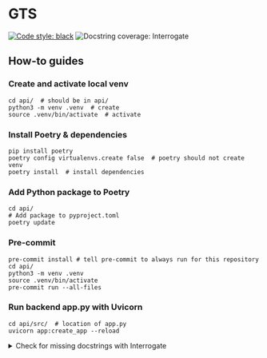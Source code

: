 # GTS

[![Code style: black](https://img.shields.io/badge/code%20style-black-000000.svg)](https://github.com/psf/black)
![Docstring coverage: Interrogate](https://github.com/equinor/gts/blob/main/interrogate_badge.svg)

## How-to guides

### Create and activate local venv

```shell
cd api/  # should be in api/
python3 -m venv .venv  # create
source .venv/bin/activate  # activate
```


### Install Poetry & dependencies

```shell
pip install poetry
poetry config virtualenvs.create false  # poetry should not create venv
poetry install  # install dependencies
```


### Add Python package to Poetry

```shell
cd api/
# Add package to pyproject.toml
poetry update
```


### Pre-commit

```shell
pre-commit install # tell pre-commit to always run for this repository
cd api/
python3 -m venv .venv
source .venv/bin/activate
pre-commit run --all-files
```
### Run backend app.py with Uvicorn

```shell
cd api/src/  # location of app.py
uvicorn app:create_app --reload
```

<details><summary>Check for missing docstrings with Interrogate</summary>

### Check for missing docstrings with Interrogate
```shell
cd api/
interrogate [PATH]

RESULT: PASSED (minimum: 85.0%, actual: 100.0%)
```
Add verbosity to see a summary:
```shell
interrogate -vv [PATH]

-------------------------------------- Detailed Coverage --------------------------------------
| Name                                                            |                    Status |
|-----------------------------------------------------------------|---------------------------|
| app.py (module)                                                 |                   COVERED |
|   create_app (L18)                                              |                   COVERED |
|     create_app.add_process_time_header (L29)                    |                   COVERED |
|   cli (L45)                                                     |                   COVERED |
|   run (L51)                                                     |                   COVERED |
|-----------------------------------------------------------------|---------------------------|
| config.py (module)                                              |                   COVERED |
|   Config (L6)                                                   |                   COVERED |
|-----------------------------------------------------------------|---------------------------|
| controllers/hello_world.py (module)                             |                   COVERED |
|   hello_world (L9)                                              |                   COVERED |
|-----------------------------------------------------------------|---------------------------|
| utils/logging.py (module)                                       |                   COVERED |
|-----------------------------------------------------------------|---------------------------|

------------------------------------------- Summary -------------------------------------------
| Name                                |       Total |       Miss |       Cover |       Cover% |
|-------------------------------------|-------------|------------|-------------|--------------|
| app.py                              |           5 |          0 |           5 |         100% |
| config.py                           |           2 |          0 |           2 |         100% |
| controllers/hello_world.py          |           2 |          0 |           2 |         100% |
| utils/logging.py                    |           1 |          0 |           1 |         100% |
|-------------------------------------|-------------|------------|-------------|--------------|
| TOTAL                               |          10 |          0 |          10 |       100.0% |
----------------------- RESULT: PASSED (minimum: 85.0%, actual: 100.0%) -----------------------
```
</details>
